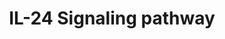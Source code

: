 ---
annotations: []
authors:
- Rajesh Raj
- Mkutmon
- Egonw
- Khanspers
description: 'Interleukin 24 (IL-24) is a pleiotropic immunoregulatory cytokine belonging
  to the family of IL-10 cytokine. IL-24 is the only member of the IL-10 cytokine
  family with tumor-suppressing, anti-angiogenic, and metastasis-inhibiting properties.
  The activation of IL-24 induces complex downstream signaling pathways that culminate
  in anti-tumor activities. This dual functional cytokine is known to induce tumor
  suppressive activity in various cancers including oral squamous cell carcinoma (OSCC),
  melanoma, lung, breast, pancreatic, hepatocellular, colorectal, and cervical cancer.
  Furthermore, the activation of IL-24 leads to the modulation of both pro- and anti-inflammatory
  responses, as well as promotes immune defense against infections. Because of its
  multifaceted anti-tumor and immuno-regulating properties, IL-24 can be a potential
  therapeutic intervention for a wide range of pathophysiological conditions.   '
last-edited: 2023-10-19
organisms:
- Homo sapiens
redirect_from:
- /index.php/Pathway:WP5413
- /instance/WP5413
- /instance/WP5413_r127537
revision: r127537
schema-jsonld:
- '@context': https://schema.org/
  '@id': https://wikipathways.github.io/pathways/WP5413.html
  '@type': Dataset
  creator:
    '@type': Organization
    name: WikiPathways
  description: 'Interleukin 24 (IL-24) is a pleiotropic immunoregulatory cytokine
    belonging to the family of IL-10 cytokine. IL-24 is the only member of the IL-10
    cytokine family with tumor-suppressing, anti-angiogenic, and metastasis-inhibiting
    properties. The activation of IL-24 induces complex downstream signaling pathways
    that culminate in anti-tumor activities. This dual functional cytokine is known
    to induce tumor suppressive activity in various cancers including oral squamous
    cell carcinoma (OSCC), melanoma, lung, breast, pancreatic, hepatocellular, colorectal,
    and cervical cancer. Furthermore, the activation of IL-24 leads to the modulation
    of both pro- and anti-inflammatory responses, as well as promotes immune defense
    against infections. Because of its multifaceted anti-tumor and immuno-regulating
    properties, IL-24 can be a potential therapeutic intervention for a wide range
    of pathophysiological conditions.   '
  keywords:
  - ABCB1
  - ABCC1
  - ABCG2
  - AIFM1
  - AK1
  - AKT1
  - ANXA5
  - AP3S1
  - APC
  - ATF2
  - ATF4
  - ATG5
  - ATM
  - Atf4
  - BAD
  - BAK1
  - BAX
  - BBC3
  - BCL2
  - BCL2L1
  - BCL2L11
  - BCL6
  - BECN1
  - BIRC5
  - BMI1
  - BRCA2
  - BSG
  - Bax
  - Bcl2
  - Bcl2l11
  - CASP12
  - CASP2
  - CASP3
  - CASP4
  - CASP7
  - CASP8
  - CASP9
  - CCDC25
  - CCNB1
  - CCND1
  - CCNE1
  - CCS
  - CD14
  - CD1A
  - CD200
  - CD34
  - CD36
  - CD40
  - CD44
  - CD80
  - CD82
  - CD83
  - CD86
  - CDC25A
  - CDC25C
  - CDH1
  - CDK1
  - CDK2
  - CDK5RAP3
  - CDKN1A
  - CDKN1B
  - CDKN2A
  - CDKN2B
  - CENPA
  - CFLAR
  - CHEK1
  - CHEK2
  - CHUK
  - COL6A2
  - CREBBP
  - CTNNB1
  - CTSB
  - CXCL8
  - CXCR4
  - CYCS
  - CYP11B2
  - Casp3
  - Cd34
  - Cdkn1b
  - Crp
  - Csf2
  - Ctnnb1
  - Cycs
  - DDIT3
  - DNPH1
  - DSTN
  - Ddit3
  - EEF1E1
  - EGFR
  - EIF2A
  - EIF2AK2
  - EIF2AK3
  - EIF2S1
  - EIF4A1
  - EIF4E
  - EIF4EBP1
  - EIF4G1
  - EIF5A
  - ELOB
  - ERN1
  - Eif2ak3
  - Eif2s1
  - FADD
  - FAS
  - FASLG
  - FBP1
  - FLG
  - FZD1
  - Fn1
  - GADD45A
  - GADD45G
  - GPX1
  - GSK3B
  - GSS
  - GZMB
  - Gsk3b
  - Gzmb
  - H2AX
  - HLA-C
  - HLA-DRB1
  - HOXA9
  - HSP90AA1
  - HSP90B1
  - HSPA5
  - HSPB1
  - HSPE1
  - Hspa5
  - ICAM1
  - IFNG
  - IKBKB
  - IKBKG
  - IL12A
  - IL2
  - IL24
  - IL6
  - ILK
  - IRF1
  - IRF2
  - ITGA2B
  - ITGAM
  - ITGB4
  - Ifng
  - Il12a
  - Il19
  - Il6
  - Itgb1
  - JAK1
  - JUN
  - KDR
  - KEAP1
  - KRT1
  - KRT13
  - KRT14
  - KRT4
  - KRT5
  - Krt6a
  - LORICRIN
  - MAP1LC3A
  - MAP3K1
  - MAP3K14
  - MAP3K2
  - MAPK1
  - MAPK10
  - MAPK14
  - MAPK3
  - MAPK8
  - MAPK9
  - MAPKAPK2
  - MCL1
  - MEIS1
  - MFN2
  - MICA
  - MICB
  - MKI67
  - MKI68
  - MME
  - MMP1
  - MMP14
  - MMP2
  - MMP3
  - MMP9
  - MST1
  - MT-CO2
  - MTOR
  - MVD
  - MYC
  - NAA10
  - NDRG1
  - NDUFA13
  - NFE2L2
  - NFKBIA
  - NOS2
  - ODC1
  - PARK7
  - PARP1
  - PCNA
  - PDGFB
  - PDGFRA
  - PDIA3
  - PECAM1
  - PIK3CA
  - PIK3CD
  - PIK3R1
  - PLCG1
  - PMAIP1
  - PP2CB
  - PPP1R15A
  - PRDM1
  - PRF1
  - PRKAA1
  - PRKACA
  - PRKG1
  - PROM1
  - PSMD9
  - PTEN
  - PTK2
  - PTPA
  - PTPRC
  - Parp1
  - Pmp22
  - Ppp1r15a
  - Protein
  - RB1
  - RELA
  - RPS6
  - RPS6KB1
  - S100A2
  - S100A6
  - SDC1
  - SF3B1
  - SIGMAR1
  - SOD1
  - SOD2
  - SOX2
  - SPRYD4
  - SQSTM1
  - SRC
  - STAT1
  - STAT3
  - Slc1a2
  - Socs3
  - Stat3
  - TGFB1
  - TLR3
  - TMBIM4
  - TNF
  - TNFRSF10A
  - TNFRSF10B
  - TNFRSF1A
  - TOP2A
  - TP53
  - TRADD
  - TRAF2
  - TWIST1
  - TXN
  - TXNRD1
  - TXNRD2
  - Tnf
  - Trib3
  - VCAM1
  - VEGFA
  - VEGFC
  - VEGFD
  - Wnt1
  - Wnt7a
  - XBP1
  - XIAP
  - YKT6
  - hsa-let-7c-5p
  - hsa-miR-200c-5p
  - hsa-miR-221-5p
  - hsa-miR-320a-5p
  - hsa-mir-17-5p
  - hsa-mir-185-5p
  - mt-Co2
  license: CC0
  name: IL-24 Signaling pathway
seo: CreativeWork
title: IL-24 Signaling pathway
wpid: WP5413
---
